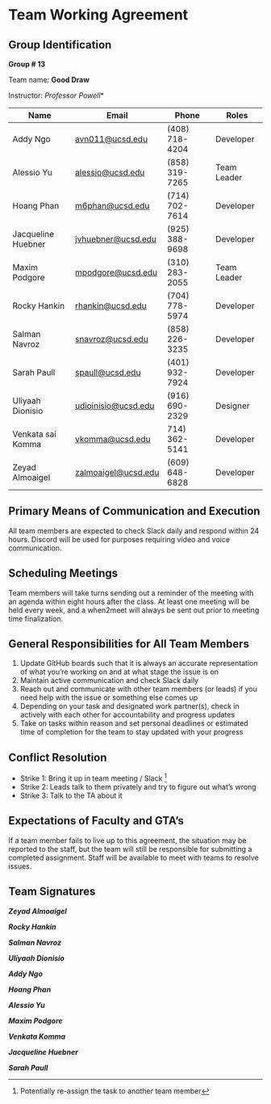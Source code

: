 # Team Working Agreement

## Group Identification

**Group # 13**

Team name: **Good Draw**

Instructor: *Professor Powell**

| Name | Email | Phone | Roles |
|-----------------|-----------------|-----------------|-----------------|
| Addy Ngo | avn011@ucsd.edu |(408) 718-4204 | Developer |
| Alessio Yu | alessio@ucsd.edu | (858) 319-7265 | Team Leader |
| Hoang Phan | m6phan@ucsd.edu |(714) 702-7614 | Developer |
| Jacqueline Huebner | jvhuebner@ucsd.edu | (925) 388-9698 | Developer |
| Maxim Podgore | mpodgore@ucsd.edu | (310) 283-2055 | Team Leader |
| Rocky Hankin | rhankin@ucsd.edu | (704) 778-5974 | Developer |
| Salman Navroz | snavroz@ucsd.edu | (858) 226-3235 | Developer |
| Sarah Paull | spaull@ucsd.edu | (401) 932-7924 | Developer | 
| Uliyaah Dionisio| udioinisio@ucsd.edu | (916) 690-2329 | Designer | 
| Venkata sai Komma | vkomma@ucsd.edu | 714) 362-5141 | Developer |
| Zeyad Almoaigel | zalmoaigel@ucsd.edu | (609) 648-6828 | Developer| 

## Primary Means of Communication and Execution

All team members are expected to check Slack daily and respond within 24 hours.
Discord will be used for purposes requiring video and voice communication.

## Scheduling Meetings

Team members will take turns sending out a reminder of the meeting with an agenda within eight hours after the class. At least one meeting will be held every week, and a when2meet will always be sent out prior to meeting time finalization.

## General Responsibilities for All Team Members

  1. Update GitHub boards such that it is always an accurate representation of what you’re working on and at what stage the issue is on
  2. Maintain active communication and check Slack daily
  3. Reach out and communicate with other team members (or leads) if you need help with the issue or something else comes up
  4. Depending on your task and designated work partner(s), check in actively with each other for accountability and progress updates
  5. Take on tasks within reason and set personal deadlines or estimated time of completion for the team to stay updated with your progress

## Conflict Resolution
- Strike 1: Bring it up in team meeting / Slack [^1]
  [^1]:Potentially re-assign the task to another team member
- Strike 2: Leads talk to them privately and try to figure out what’s wrong
- Strike 3: Talk to the TA about it

## Expectations of Faculty and GTA’s

If a team member fails to live up to this agreement, the situation may be reported to the staff, but the team will still be responsible for submitting a completed assignment. Staff will be available to meet with teams to resolve issues.

## Team Signatures

***Zeyad Almoaigel*** 

***Rocky Hankin*** 

***Salman Navroz*** 

***Uliyaah Dionisio*** 

***Addy Ngo*** 

***Hoang Phan*** 

***Alessio Yu*** 

***Maxim Podgore*** 

***Venkata Komma*** 

***Jacqueline Huebner*** 

***Sarah Paull***
